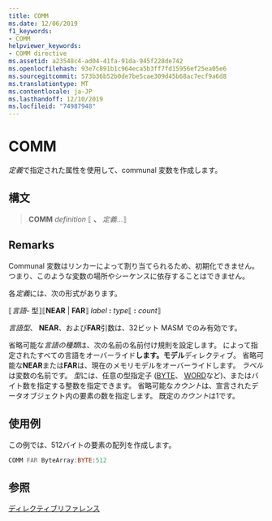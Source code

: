 ```yaml
---
title: COMM
ms.date: 12/06/2019
f1_keywords:
- COMM
helpviewer_keywords:
- COMM directive
ms.assetid: a23548c4-ad04-41fa-91da-945f228de742
ms.openlocfilehash: 93e7c891b1c964eca5b3ff7fd15956ef25ea05e6
ms.sourcegitcommit: 573b36b52b0de7be5cae309d45b68ac7ecf9a6d8
ms.translationtype: MT
ms.contentlocale: ja-JP
ms.lasthandoff: 12/10/2019
ms.locfileid: "74987948"
---
```

# <a name="comm"></a>COMM

*定義*で指定された属性を使用して、communal 変数を作成します。

## <a name="syntax"></a>構文

> **COMM** *definition* ⟦ __、__ *定義*...⟧

## <a name="remarks"></a>Remarks

Communal 変数はリンカーによって割り当てられるため、初期化できません。 つまり、このような変数の場所やシーケンスに依存することはできません。

各*定義*には、次の形式があります。

⟦*言語-* 型⟧⟦**NEAR** | **FAR**⟧ _label_ **:** _type_⟦ **:** _count_⟧

*言語型*、 **NEAR**、および**FAR**引数は、32ビット MASM でのみ有効です。

省略可能な*言語の種類*は、次の名前の名前付け規則を設定します。 によって指定されたすべての言語をオーバーライド**します。モデル**ディレクティブ。 省略可能な**NEAR**または**FAR**は、現在のメモリモデルをオーバーライドします。 *ラベル*は変数の名前です。 *型*には、任意の型指定子 ([BYTE](../../assembler/masm/byte-masm.md)、 [WORD](../../assembler/masm/word.md)など)、またはバイト数を指定する整数を指定できます。 省略可能な*カウント*は、宣言されたデータオブジェクト内の要素の数を指定します。 既定の*カウント*は1です。

## <a name="example"></a>使用例

この例では、512バイトの要素の配列を作成します。

```asm
COMM FAR ByteArray:BYTE:512
```

## <a name="see-also"></a>参照

[ディレクティブリファレンス](directives-reference.md)
